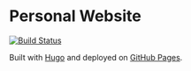 # Personal Website

[![Build Status](https://github.com/kujenga/website/workflows/Hugo%20Build/badge.svg)](https://github.com/kujenga/website/actions)

Built with [Hugo][hugo] and deployed on [GitHub Pages][ghPages].


<!-- Citations -->
[hugo]: https://gohugo.io
[ghPages]: https://pages.github.com/
